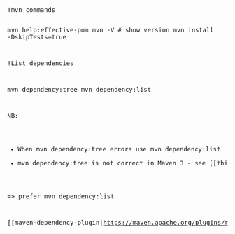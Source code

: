 <div title="Maven usage" creator="YourName" modifier="Oman" created="201209230328" modified="201306200559" tags="maven" changecount="13">
<pre>!mvn commands

mvn help:effective-pom
mvn -V # show version
mvn install -DskipTests=true


!List dependencies

mvn dependency:tree
mvn dependency:list

NB:
* When mvn dependency:tree errors use mvn dependency:list
* mvn dependency:tree is not correct in Maven 3 - see [[this|https://cwiki.apache.org/MAVEN/maven-3x-compatibility-notes.html#Maven3.xCompatibilityNotes-DependencyResolution]]

=&gt; prefer mvn dependency:list

[[maven-dependency-plugin|https://maven.apache.org/plugins/maven-dependency-plugin/index.html]]</pre>
</div>
